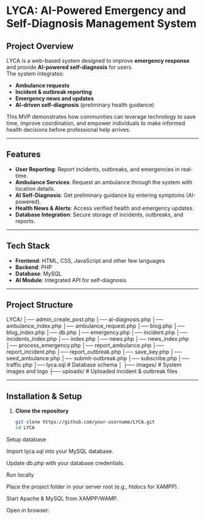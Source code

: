 # LYCA: AI-Powered Emergency and Self-Diagnosis Management System

##  Project Overview
LYCA is a web-based system designed to improve **emergency response** and provide **AI-powered self-diagnosis** for users.  
The system integrates:
-  **Ambulance requests**
-  **Incident & outbreak reporting**
-  **Emergency news and updates**
-  **AI-driven self-diagnosis** (preliminary health guidance)

This MVP demonstrates how communities can leverage technology to save time, improve coordination, and empower individuals to make informed health decisions before professional help arrives.

---

##  Features
- **User Reporting**: Report incidents, outbreaks, and emergencies in real-time.  
- **Ambulance Services**: Request an ambulance through the system with location details.  
- **AI Self-Diagnosis**: Get preliminary guidance by entering symptoms (AI-powered).  
- **Health News & Alerts**: Access verified health and emergency updates.  
- **Database Integration**: Secure storage of incidents, outbreaks, and reports.  

---

##  Tech Stack
- **Frontend**: HTML, CSS, JavaScript and other few languages  
- **Backend**: PHP  
- **Database**: MySQL  
- **AI Module**: Integrated API for self-diagnosis 

---

##  Project Structure

LYCA/
│── admin_create_post.php
│── ai-diagnosis.php
│── ambulance_index.php
│── ambulance_request.php
│── blog.php
│── blog_index.php
│── db.php
│── emergency.php
│── incident.php
│── incidents_index.php
│── index.php
│── news.php
│── news_index.php
│── process_emergency.php
│── report_ambulance.php
│── report_incident.php
│── report_outbreak.php
│── save_key.php
│── seed_ambulance.php
│── submit-outbreak.php
│── subscribe.php
│── traffic.php
│── lyca.sql # Database schema
│
├── images/ # System images and logo
├── uploads/ # Uploaded incident & outbreak files


---

##  Installation & Setup
1. **Clone the repository**
   ```bash
   git clone https://github.com/your-username/LYCA.git
   cd LYCA
Setup database

Import lyca.sql into your MySQL database.

Update db.php with your database credentials.

Run locally

Place the project folder in your server root (e.g., htdocs for XAMPP).

Start Apache & MySQL from XAMPP/WAMP.

Open in browser:
